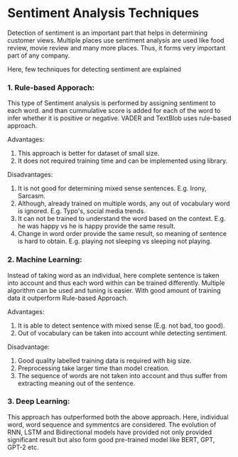 # Sentiment Analysis Techniques
Detection of sentiment is an important part that helps in determining customer views. Multiple places use sentiment analysis are used like food review, movie review
and many more places. Thus, it forms very important part of any company. 

Here, few techniques for detecting sentiment are explained

### 1. Rule-based Apporach: 
This type of Sentiment analysis is performed by assigning sentiment to each word.
and than cummulative score is added for each of the word to infer whether it is positive or negative. VADER and TextBlob uses rule-based approach.

Advantages:
1. This approach is better for dataset of small size.
2. It does not required training time and can be implemented using library.

Disadvantages:
1. It is not good for determining mixed sense sentences. E.g. Irony, Sarcasm.
2. Although, already trained on multiple words, any out of vocabulary word is ignored. E.g. Typo's, social media trends.
3. It can not be trained to understand the word based on the context. E.g. he was happy vs he is happy provide the same result.
4. Change in word order provide the same result, so meaning of sentence is hard to obtain. E.g. playing not sleeping vs sleeping not playing.

### 2. Machine Learning: 
Instead of taking word as an individual, here complete sentence is taken into account and thus each word within can be trained differently. Multiple algorithm can
be used and tuning is easier. With good amount of training data it outperform Rule-based Approach.

Advantages:
1. It is able to detect sentence with mixed sense (E.g. not bad, too good).
2. Out of vocabulary can be taken into account while detecting sentiment.

Disadvantage:
1. Good quality labelled training data is required with big size.
2. Preprocessing take larger time than model creation.
3. The sequence of words are not taken into account and thus suffer from extracting meaning out of the sentence. 

### 3. Deep Learning:
This approach has outperformed both the above approach. Here, individual word, word sequence and symmentcs are considered. The evolution of RNN, LSTM and 
Bidirectional models have provided not only provided significant result but also form good pre-trained model like BERT, GPT, GPT-2 etc.
